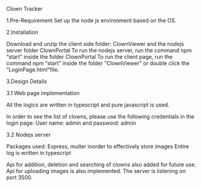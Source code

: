 Clown Tracker

1.Pre-Requirement
Set up the node js environment based on the OS.

2.Installation

Download and unzip the client side folder: ClownViewer and the nodejs server folder ClownPortal
To run the nodejs server, run the command npm “start” inside the folder ClownPortal
To run the client page, run the command npm “start” inside the folder “ClownViewer” or double click the “LoginPage.html”file.

3.Design Details

3.1 Web page implementation

All the logics are written in typescript and pure javascript is used.

In order to see the list of clowns, please use the following credentials in the login page:
User name: admin and password: admin

3.2 Nodejs server

Packages used: Express, multer inorder to effectively store images
Entire log is written in typescript

Api for addition, deletion and searching of clowns also added for future use.
Api for uploading images is also implemented.
The server is listening on port 3500.
